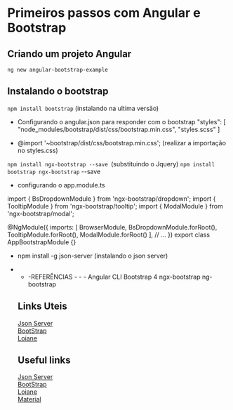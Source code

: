 # Primeiros passos com Angular e Bootstrap
 
 ## Criando um projeto Angular
  ` ng new angular-bootstrap-example `
 
 ## Instalando o bootstrap
 `npm install bootstrap` (instalando na ultima versão)

 - Configurando o  angular.json para responder com o bootstrap
"styles": [
  "node_modules/bootstrap/dist/css/bootstrap.min.css",
  "styles.scss"
]

 - @import '~bootstrap/dist/css/bootstrap.min.css'; (realizar a importação no styles.css)

 `npm install ngx-bootstrap --save `(substituindo o Jquery)
 `npm install bootstrap ngx-bootstrap` --save

 - configurando o app.module.ts

import { BsDropdownModule } from 'ngx-bootstrap/dropdown';
import { TooltipModule } from 'ngx-bootstrap/tooltip';
import { ModalModule } from 'ngx-bootstrap/modal';

@NgModule({
  imports: [
    BrowserModule,
    BsDropdownModule.forRoot(),
    TooltipModule.forRoot(),
    ModalModule.forRoot()
  ],
  // ...
})
export class AppBootstrapModule {}

 - npm install -g json-server (instalando o json server)

 - - -REFERÊNCIAS - - -
    Angular CLI
    Bootstrap 4
    ngx-bootstrap
    ng-bootstrap
    
    ## Links Uteis
    <a href="https://www.npmjs.com/package/json-server">Json Server </a><br>
     <a href="https://getbootstrap.com/">BootStrap </a><br>
      <a href="https://loiane.com//">Loiane </a><br>
     
     ## Useful links
    <a href="https://www.npmjs.com/package/json-server">Json Server </a><br>
     <a href="https://getbootstrap.com/">BootStrap </a><br>
      <a href="https://loiane.com//">Loiane </a><br>
      <a href="https://material.io/develop/web/docs/getting-started/"> Material </a><br>
     
    
    

